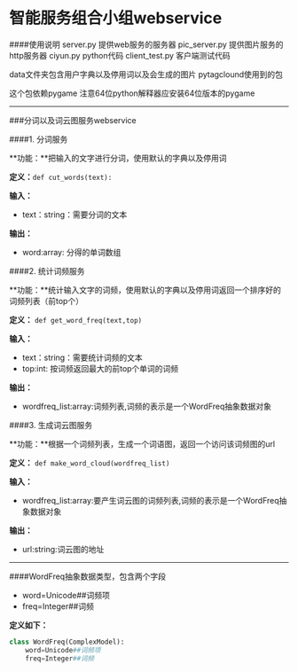 智能服务组合小组webservice
===============================

####使用说明
server.py 提供web服务的服务器
pic_server.py 提供图片服务的http服务器
ciyun.py python代码
client_test.py 客户端测试代码

data文件夹包含用户字典以及停用词以及会生成的图片
pytagclound使用到的包

这个包依赖pygame
注意64位python解释器应安装64位版本的pygame


-----------------------------------------------------------------------------

###分词以及词云图服务webservice

####1. 分词服务

**功能：**把输入的文字进行分词，使用默认的字典以及停用词

**定义：**`def cut_words(text):`

**输入：**

- text：string：需要分词的文本

**输出：**

- word:array: 分得的单词数组


####2. 统计词频服务

**功能：**统计输入文字的词频，使用默认的字典以及停用词返回一个排序好的词频列表（前top个）

**定义：** `def get_word_freq(text,top)`

**输入：**

- text：string：需要统计词频的文本
- top:int: 按词频返回最大的前top个单词的词频

**输出：**

- wordfreq_list:array:词频列表,词频的表示是一个WordFreq抽象数据对象

####3. 生成词云图服务

**功能：**根据一个词频列表，生成一个词语图，返回一个访问该词频图的url

**定义：** `def make_word_cloud(wordfreq_list)`

**输入：**

- wordfreq_list:array:要产生词云图的词频列表,词频的表示是一个WordFreq抽象数据对象

**输出：**

- url:string:词云图的地址


-----------------------------------------------------------

####WordFreq抽象数据类型，包含两个字段

- word=Unicode##词频项
- freq=Integer##词频

**定义如下：**

```python
class WordFreq(ComplexModel):    
    word=Unicode##词频项
    freq=Integer##词频
